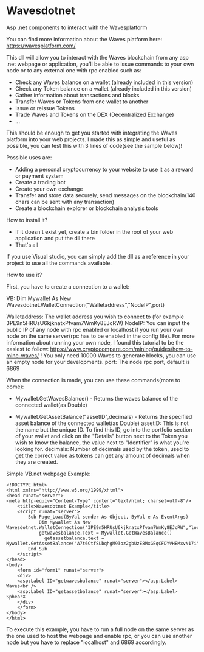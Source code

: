 # Wavesdotnet
Asp .net components to interact with the Wavesplatform

You can find more information about the Waves platform here: https://wavesplatform.com/

This dll will allow you to interact with the Waves blockchain from any asp .net webpage or application, you'll be able to issue commands to your own node or to any external one with rpc enabled such as:
- Check any Waves balance on a wallet (already included in this version)
- Check any Token balance on a wallet (already included in this version)
- Gather information about transactions and blocks
- Transfer Waves or Tokens from one wallet to another
- Issue or reissue Tokens
- Trade Waves and Tokens on the DEX (Decentralized Exchange)
- ...

This should be enough to get you started with integrating the Waves platform into your web projects. I made this as simple and useful as possible, you can test this with 3 lines of code(see the sample below)!

Possible uses are:
- Adding a personal cryptocurrency to your website to use it as a reward or payment system
- Create a trading bot
- Create your own exchange
- Transfer and store data securely, send messages on the blockchain(140 chars can be sent with any transaction)
- Create a blockchain explorer or blockchain analysis tools

How to install it?

- If it doesn't exist yet, create a bin folder in the root of your web application and put the dll there
- That's all

If you use Visual studio, you can simply add the dll as a reference in your project to use all the commands available.

How to use it?

First, you have to create a connection to a wallet:

VB: Dim Mywallet As New Wavesdotnet.WalletConnection("Walletaddress","NodeIP",port)

Walletaddress: The wallet address you wish to connect to (for example 3PE9n5HRUsU6kjknatxPfvam7WmKy8EJcRW)
NodeIP: You can input the public IP of any node with rpc enabled or localhost if you run your own node on the same server(rpc has to be enabled in the config file). For more information about running your own node, I found this tutorial to be the easiest to follow: https://www.cryptocompare.com/mining/guides/how-to-mine-waves/
! You only need 10000 Waves to generate blocks, you can use an empty node for your developments.
port: The node rpc port, default is 6869

When the connection is made, you can use these commands(more to come):
- Mywallet.GetWavesBalance() - Returns the waves balance of the connected wallet(as Double)

- Mywallet.GetAssetBalance("assetID",decimals) - Returns the specified asset balance of the connected wallet(as Double)
assetID: This is not the name but the unique ID. To find this ID, go into the portfolio section of your wallet and click on the "Details" button next to the Token you wish to know the balance, the value next to "Identifier" is what you're looking for. 
decimals: Number of decimals used by the token, used to get the correct value as tokens can get any amount of decimals when they are created.

Simple VB.net webpage Example:
```
<!DOCTYPE html>
<html xmlns="http://www.w3.org/1999/xhtml">
<head runat="server">
<meta http-equiv="Content-Type" content="text/html; charset=utf-8"/>
    <title>Wavesdotnet Example</title>
    <script runat="server">
        Sub Page_Load(ByVal sender As Object, ByVal e As EventArgs)
            Dim Mywallet As New Wavesdotnet.WalletConnection("3PE9n5HRUsU6kjknatxPfvam7WmKy8EJcRW","localhost",6869)
            getwavesbalance.Text = Mywallet.GetWavesBalance()
	          getassetbalance.text = Mywallet.GetAssetBalance("A7t6CtfSLbqhgM93oz2gbUzE8MxGEqCFDYVHEMxvN17i",8)
        End Sub
    </script>
</head>
<body>
    <form id="form1" runat="server">
    <div>
    <asp:Label ID="getwavesbalance" runat="server"></asp:Label> Waves<br />
    <asp:Label ID="getassetbalance" runat="server"></asp:Label> SphearX
    </div>
    </form>
</body>
</html>
```
To execute this example, you have to run a full node on the same server as the one used to host the webpage and enable rpc, or you can use another node but you have to replace "localhost" and 6869 accordingly.

